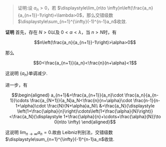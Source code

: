 >证明:设 $a_n>0$，若 $\displaystyle\lim_{n\to \infty}n\left(\frac{a_n}{a_{n+1}}-1\right)=\lambda>0$，那么交错级数 $\displaystyle\sum_{n=1}^{\infty}(-1)^{n-1}a_n$收敛.

$\textbf{证明}$ 首先，存在 $N>0$以及 $0<\alpha<\lambda$，当 $n>N$时，有

$$n\left(\frac{a_n}{a_{n+1}}-1\right)>\alpha>0$$
    
那么

$$0<\frac{a_{n+1}}{a_n}<\frac{n}{n+\alpha}<1$$

这说明 $\left\{a_n\right\}$单调减少.

进一步，有
  
$$\begin{aligned}
        a_{n+1}&=\frac{a_{n+1}}{a_n}\cdot \frac{a_n}{a_{n-1}}\cdots \frac{a_{N+1}}{a_N}a_N<\frac{n}{n+\alpha}\cdot \frac{n-1}{n-1+\alpha}\cdot \frac{N}{N+\alpha}a_N\\
        &=\frac{a_N}{\displaystyle \left(1+\frac{\alpha}{n}\right)\cdots\left(1+\frac{\alpha}{N}\right)}<\frac{a_N}{\displaystyle 1+\frac{\alpha}{n}+\cdots+\frac{\alpha}{N}}\to 0(n\to \infty)
        \end{aligned}$$
        
这说明 $\displaystyle\lim_{n\to \infty}a_n=0$.故由 $\mathrm{Leibniz}$判别法，交错级数 $\displaystyle\sum_{n=1}^{\infty}(-1)^{n-1}a_n$收敛.
